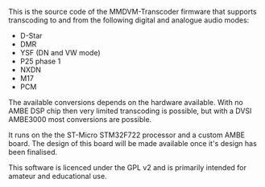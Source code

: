 This is the source code of the MMDVM-Transcoder firmware that supports transcoding to and from the following digital and analogue audio modes:
- D-Star
- DMR
- YSF (DN and VW mode)
- P25 phase 1
- NXDN
- M17
- PCM

The available conversions depends on the hardware available. With no AMBE DSP chip then very limited transcoding is possible, but with a DVSI AMBE3000 most conversions are possible.

It runs on the the ST-Micro STM32F722 processor and a custom AMBE board. The design of this board will be made available once it's design has been finalised.

This software is licenced under the GPL v2 and is primarily intended for amateur and educational use.
